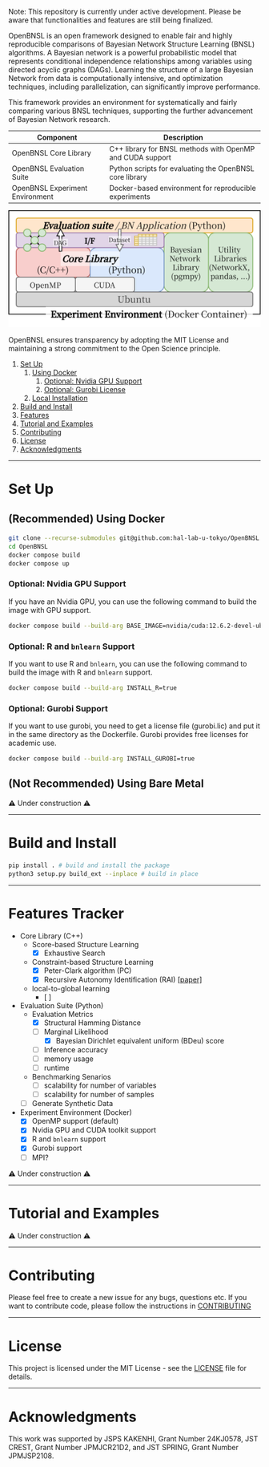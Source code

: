 Note: This repository is currently under active development. Please be aware that functionalities and features are still being finalized.

OpenBNSL is an open framework designed to enable fair and highly reproducible comparisons of Bayesian Network Structure Learning (BNSL) algorithms.
A Bayesian network is a powerful probabilistic model that represents conditional independence relationships among variables using directed acyclic graphs (DAGs).
Learning the structure of a large Bayesian Network from data is computationally intensive, and optimization techniques, including parallelization, can significantly improve performance.

This framework provides an environment for systematically and fairly comparing various BNSL techniques, supporting the further advancement of Bayesian Network research.

| Component                       | Description                                                 |
|---------------------------------|-------------------------------------------------------------|
| OpenBNSL Core Library           | C++ library for BNSL methods with OpenMP and CUDA support   |
| OpenBNSL Evaluation Suite       | Python scripts for evaluating the OpenBNSL core library     |
| OpenBNSL Experiment Environment | Docker-based environment for reproducible experiments       |

![OpenBNSL Architecture](images/architecture.png)

OpenBNSL ensures transparency by adopting the MIT License and maintaining a strong commitment to the Open Science principle.

1. [Set Up](#set-up)
    1. [Using Docker](#using-docker)
        1. [Optional: Nvidia GPU Support](#optional-nvidia-gpu-support)
        2. [Optional: Gurobi License](#optional-gurobi-license)
    2. [Local Installation](#local-installation)
2. [Build and Install](#build-and-install)
3. [Features](#features)
4. [Tutorial and Examples](#tutorial-and-examples)
5. [Contributing](#contributing)
6. [License](#license)
7. [Acknowledgments](#acknowledgments)


---
# Set Up

## (Recommended) Using Docker
```bash
git clone --recurse-submodules git@github.com:hal-lab-u-tokyo/OpenBNSL.git # for pybind11 submodule
cd OpenBNSL
docker compose build
docker compose up
```

### Optional: Nvidia GPU Support
If you have an Nvidia GPU, you can use the following command to build the image with GPU support.
```bash
docker compose build --build-arg BASE_IMAGE=nvidia/cuda:12.6.2-devel-ubuntu22.04
```

### Optional: R and `bnlearn` Support 
If you want to use R and `bnlearn`, you can use the following command to build the image with R and `bnlearn` support.
```bash
docker compose build --build-arg INSTALL_R=true
```

### Optional: Gurobi Support
If you want to use gurobi, you need to get a license file (gurobi.lic) and put it in the same directory as the Dockerfile.
Gurobi provides free licenses for academic use.
```bash
docker compose build --build-arg INSTALL_GUROBI=true
```

## (Not Recommended) Using Bare Metal
⚠️ Under construction ⚠️


---
# Build and Install
```bash
pip install . # build and install the package
python3 setup.py build_ext --inplace # build in place
```

---
# Features Tracker
- Core Library (C++)
    - Score-based Structure Learning
        - [x] Exhaustive Search
    - Constraint-based Structure Learning
        - [x] Peter-Clark algorithm (PC) 
        - [x] Recursive Autonomy Identification (RAI) [[paper]](https://dl.acm.org/doi/10.5555/1577069.1755836)
    - local-to-global learning
        - [ ] 
- Evaluation Suite (Python)
    - Evaluation Metrics
        - [x] Structural Hamming Distance
        - [ ] Marginal Likelihood
            - [x] Bayesian Dirichlet equivalent uniform (BDeu) score
        - [ ] Inference accuracy
        - [ ] memory usage
        - [ ] runtime
    - Benchmarking Senarios
        - [ ] scalability for number of variables
        - [ ] scalability for number of samples
    - [ ] Generate Synthetic Data
- Experiment Environment (Docker)
    - [x] OpenMP support (default)
    - [x] Nvidia GPU and CUDA toolkit support
    - [x] R and `bnlearn` support
    - [x] Gurobi support
    - [ ] MPI?

⚠️ Under construction ⚠️


--- 
# Tutorial and Examples
⚠️ Under construction ⚠️


--- 
# Contributing
Please feel free to create a new issue for any bugs, questions etc. 
If you want to contribute code, please follow the instructions in [CONTRIBUTING](CONTRIBUTING.md)

--- 
# License
This project is licensed under the MIT License - see the [LICENSE](LICENSE) file for details.

---
# Acknowledgments
This work was supported by
JSPS KAKENHI, Grant Number 24KJ0578,
JST CREST, Grant Number JPMJCR21D2, and
JST SPRING, Grant Number JPMJSP2108.
